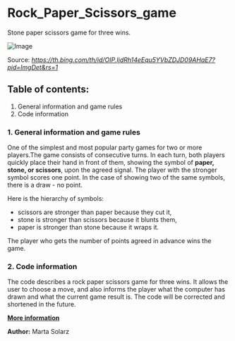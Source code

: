 # Rock_Paper_Scissors_game #
Stone paper scissors game for three wins.

![Image](https://th.bing.com/th/id/OIP.IjdRh14eEqu5YVbZDJD09AHaE7?pid=ImgDet&rs=1)

Source: *https://th.bing.com/th/id/OIP.IjdRh14eEqu5YVbZDJD09AHaE7?pid=ImgDet&rs=1*

## Table of contents: ##
1. General information and game rules
2. Code information

### 1. General information and game rules ###

One of the simplest and most popular party games for two or more players.The game consists of consecutive turns. In each turn, both players quickly place their hand in front of them, showing the symbol of **paper, stone, or scissors**, upon the agreed signal. The player with the stronger symbol scores one point. In the case of showing two of the same symbols, there is a draw - no point. 

Here is the hierarchy of symbols:
* scissors are stronger than paper because they cut it,
* stone is stronger than scissors because it blunts them,
* paper is stronger than stone because it wraps it.

The player who gets the number of points agreed in advance wins the game.

### 2. Code information ###

The code describes a rock paper scissors game for three wins. It allows the user to choose a move, and also informs the player what the computer has drawn and what the current game result is. The code will be corrected and shortened in the future.

**[More information](https://en.wikipedia.org/wiki/Rock_paper_scissors)**

**Author:** Marta Solarz

